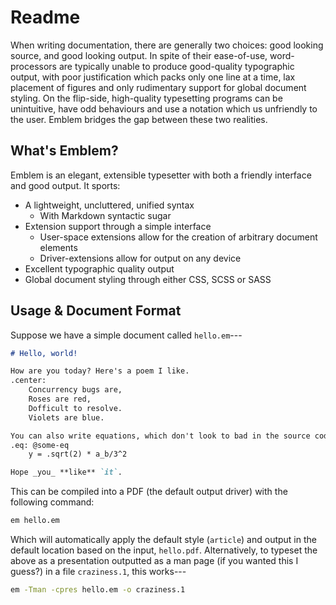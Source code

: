 # Readme

When writing documentation, there are generally two choices: good looking source, and good looking output.
In spite of their ease-of-use, word-processors are typically unable to produce good-quality typographic output, with poor justification which packs only one line at a time, lax placement of figures and only rudimentary support for global document styling.
On the flip-side, high-quality typesetting programs can be unintuitive, have odd behaviours and use a notation which us unfriendly to the user.
Emblem bridges the gap between these two realities.

## What's Emblem?

Emblem is an elegant, extensible typesetter with both a friendly interface and good output.
It sports:

- A lightweight, uncluttered, unified syntax
	- With Markdown syntactic sugar
- Extension support through a simple interface
	- User-space extensions allow for the creation of arbitrary document elements
	- Driver-extensions allow for output on any device
- Excellent typographic quality output
- Global document styling through either CSS, SCSS or SASS

## Usage &amp; Document Format

Suppose we have a simple document called `hello.em`---

```markdown
# Hello, world!

How are you today? Here's a poem I like.
.center:
	Concurrency bugs are,
	Roses are red,
	Dofficult to resolve.
	Violets are blue.

You can also write equations, which don't look to bad in the source code, such as #some-eq.
.eq: @some-eq
	y = .sqrt(2) * a_b/3^2

Hope _you_ **like** `it`.
```

This can be compiled into a PDF (the default output driver) with the following command:

```sh
em hello.em
```

Which will automatically apply the default style (`article`) and output in the default location based on the input, `hello.pdf`.
Alternatively, to typeset the above as a presentation outputted as a man page (if you wanted this I guess?) in a file `craziness.1`, this works---

```sh
em -Tman -cpres hello.em -o craziness.1
```
